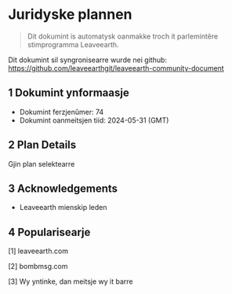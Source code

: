 # Juridyske plannen

>Dit dokumint is automatysk oanmakke troch it parlemintêre stimprogramma Leaveearth.

Dit dokumint sil syngronisearre wurde nei github: https://github.com/leaveearthgit/leaveearth-community-document

## 1 Dokumint ynformaasje

- Dokumint ferzjenûmer: 74
- Dokumint oanmeitsjen tiid: 2024-05-31 (GMT)

## 2 Plan Details

Gjin plan selektearre

## 3 Acknowledgements
* Leaveearth mienskip leden

## 4 Popularisearje
[1] leaveearth.com

[2] bombmsg.com

[3] Wy yntinke, dan meitsje wy it barre